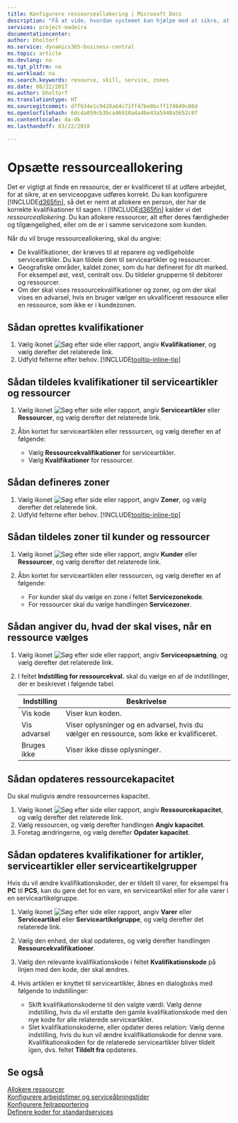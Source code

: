 ```yaml
---
title: Konfigurere ressourceallokering | Microsoft Docs
description: "Få at vide, hvordan systemet kan hjælpe med at sikre, at den person, du tildeler en serviceydelse, har de nødvendige kvalifikationer til at udføre ydelsen."
services: project-madeira
documentationcenter: 
author: bholtorf
ms.service: dynamics365-business-central
ms.topic: article
ms.devlang: na
ms.tgt_pltfrm: na
ms.workload: na
ms.search.keywords: resource, skill, service, zones
ms.date: 08/22/2017
ms.author: bholtorf
ms.translationtype: HT
ms.sourcegitcommit: d7fb34e1c9428a64c71ff47be8bcff174649c00d
ms.openlocfilehash: 6dc4a059cb3bca46910a4a4be43a5940a5652c8f
ms.contentlocale: da-dk
ms.lasthandoff: 03/22/2018

---
```


# <a name="set-up-resource-allocation"></a>Opsætte ressourceallokering
Det er vigtigt at finde en ressource, der er kvalificeret til at udføre arbejdet, for at sikre, at en serviceopgave udføres korrekt. Du kan konfigurere [!INCLUDE[d365fin](includes/d365fin_md.md)], så det er nemt at allokere en person, der har de korrekte kvalifikationer til sagen. I [!INCLUDE[d365fin](includes/d365fin_md.md)] kalder vi det _ressourceallokering_. Du kan allokere ressourcer, alt efter deres færdigheder og tilgængelighed, eller om de er i samme servicezone som kunden. 

Når du vil bruge ressourceallokering, skal du angive:  
  
* De kvalifikationer, der kræves til at reparere og vedligeholde serviceartikler. Du kan tildele dem til serviceartikler og ressourcer.  
* Geografiske områder, kaldet zoner, som du har defineret for dit marked. For eksempel øst, vest, centralt osv. Du tildeler grupperne til debitorer og ressourcer.  
* Om der skal vises ressourcekvalifikationer og zoner, og om der skal vises en advarsel, hvis en bruger vælger en ukvalificeret ressource eller en ressource, som ikke er i kundezonen.  

## <a name="to-set-up-skills"></a>Sådan oprettes kvalifikationer
1. Vælg ikonet ![Søg efter side eller rapport](media/ui-search/search_small.png "Ikonet Søg efter side eller rapport"), angiv **Kvalifikationer**, og vælg derefter det relaterede link.  
2. Udfyld felterne efter behov. [!INCLUDE[tooltip-inline-tip](includes/tooltip-inline-tip_md.md)]  

## <a name="to-assign-skills-to-service-items-and-resources"></a>Sådan tildeles kvalifikationer til serviceartikler og ressourcer
1. Vælg ikonet ![Søg efter side eller rapport](media/ui-search/search_small.png "Ikonet Søg efter side eller rapport"), angiv **Serviceartikler** eller **Ressourcer**, og vælg derefter det relaterede link.  
2. Åbn kortet for serviceartiklen eller ressourcen, og vælg derefter en af følgende:  
  
    * Vælg **Ressourcekvalifikationer** for serviceartikler.  
    * Vælg **Kvalifikationer** for ressourcer.  

## <a name="to-set-up-zones"></a>Sådan defineres zoner
1. Vælg ikonet ![Søg efter side eller rapport](media/ui-search/search_small.png "Ikonet Søg efter side eller rapport"), angiv **Zoner**, og vælg derefter det relaterede link.  
2. Udfyld felterne efter behov. [!INCLUDE[tooltip-inline-tip](includes/tooltip-inline-tip_md.md)]  

## <a name="to-assign-zones-to-customers-and-resources"></a>Sådan tildeles zoner til kunder og ressourcer 
1. Vælg ikonet ![Søg efter side eller rapport](media/ui-search/search_small.png "Ikonet Søg efter side eller rapport"), angiv **Kunder** eller **Ressourcer**, og vælg derefter det relaterede link.  
2. Åbn kortet for serviceartiklen eller ressourcen, og vælg derefter en af følgende:  
  
    * For kunder skal du vælge en zone i feltet **Servicezonekode**.  
    * For ressourcer skal du vælge handlingen **Servicezoner**.  

## <a name="to-specify-what-to-show-when-a-resource-is-chosen"></a>Sådan angiver du, hvad der skal vises, når en ressource vælges
1. Vælg ikonet ![Søg efter side eller rapport](media/ui-search/search_small.png "Ikonet Søg efter side eller rapport"), angiv **Serviceopsætning**, og vælg derefter det relaterede link. 
2. I feltet **Indstilling for ressourcekval.** skal du vælge en af de indstillinger, der er beskrevet i følgende tabel.  
  
    |**Indstilling**|**Beskrivelse**|  
    |------------|-------------|  
    |Vis kode | Viser kun koden.|  
    |Vis advarsel | Viser oplysninger og en advarsel, hvis du vælger en ressource, som ikke er kvalificeret.|  
    |Bruges ikke | Viser ikke disse oplysninger.|  

## <a name="to-update-resource-capacity"></a>Sådan opdateres ressourcekapacitet  
Du skal muligvis ændre ressourcernes kapacitet.  
  
1. Vælg ikonet ![Søg efter side eller rapport](media/ui-search/search_small.png "Ikonet Søg efter side eller rapport"), angiv **Ressourcekapacitet**, og vælg derefter det relaterede link.  
2. Vælg ressourcen, og vælg derefter handlingen **Angiv kapacitet**.  
3. Foretag ændringerne, og vælg derefter **Opdater kapacitet**.  

## <a name="to-update-skills-for-items-service-items-or-service-item-groups"></a>Sådan opdateres kvalifikationer for artikler, serviceartikler eller serviceartikelgrupper
Hvis du vil ændre kvalifikationskoder, der er tildelt til varer, for eksempel fra **PC** til **PCS**, kan du gøre det for en vare, en serviceartikel eller for alle varer i en serviceartikelgruppe.  
  
1. Vælg ikonet ![Søg efter side eller rapport](media/ui-search/search_small.png "Ikonet Søg efter side eller rapport"), angiv **Varer** eller **Serviceartikel** eller **Serviceartikelgruppe**, og vælg derefter det relaterede link.  
2. Vælg den enhed, der skal opdateres, og vælg derefter handlingen **Ressourcekvalifikationer**.  
3. Vælg den relevante kvalifikationskode i feltet **Kvalifikationskode** på linjen med den kode, der skal ændres.  
4.  Hvis artiklen er knyttet til serviceartikler, åbnes en dialogboks med følgende to indstillinger:  
  
    * Skift kvalifikationskoderne til den valgte værdi: Vælg denne indstilling, hvis du vil erstatte den gamle kvalifikationskode med den nye kode for alle relaterede serviceartikler.  
    * Slet kvalifikationskoderne, eller opdater deres relation: Vælg denne indstilling, hvis du kun vil ændre kvalifikationskode for denne vare. Kvalifikationskoden for de relaterede serviceartikler bliver tildelt igen, dvs. feltet **Tildelt fra** opdateres.  
  
## <a name="see-also"></a>Se også
[Allokere ressourcer](service-how-to-allocate-resources.md)  
[Konfigurere arbejdstimer og serviceåbningstider](service-how-setup-work-service-hours.md)  
[Konfigurere fejlrapportering](service-how-setup-fault-reporting.md)  
[Definere koder for standardservices](service-how-setup-service-coding.md)  
 


